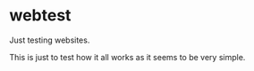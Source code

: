 # webtest
Just testing websites.

This is just to test how it all works as it seems to be very simple.
